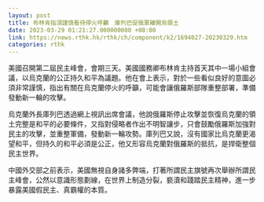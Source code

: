 ```yaml
---
layout: post
title: 布林肯指須謹慎看待停火呼籲　庫列巴促俄軍離開烏領土
date: 2023-03-29 01:21:27.000000000 +08:00
link: https://news.rthk.hk/rthk/ch/component/k2/1694027-20230329.htm
categories: rthk
---
```


美國召開第二屆民主峰會，會期三天。美國國務卿布林肯主持首天其中一場小組會議，以烏克蘭的公正持久和平為議題。他在會上表示，對於一些看似良好的意圖必須非常謹慎，指出有關在烏克蘭停火的呼籲，可能會讓俄羅斯部隊重整部署，準備發動新一輪的攻擊。

烏克蘭外長庫列巴透過網上視訊出席會議，他說俄羅斯停止攻擊並恢復烏克蘭的領土完整是和平的必要條件，又指對侵略者作出不明智讓步，只會鼓勵俄羅斯加強對民主的攻擊，並重整軍備，發動新一輪攻勢。庫列巴又說，沒有國家比烏克蘭更渴望和平，但持久的和平必須是公正，他又形容烏克蘭對俄羅斯的抵抗，是捍衛整個民主世界。

中國外交部之前表示，美國無視自身諸多弊端，打著所謂民主旗號再次舉辦所謂民主峰會，公然以意識形態劃線，在世界上制造分裂，褻瀆和踐踏民主精神，進一步暴露美國假民主、真霸權的本質。
